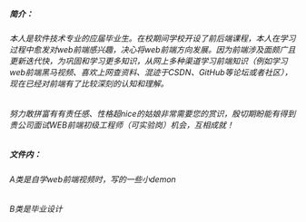 ##### 简介：

######       本人是软件技术专业的应届毕业生。在校期间学校开设了前后端课程，本人在学习过程中愈发对web前端感兴趣，决心将web前端方向发展。因为前端涉及面颇广且更新迭代快，为巩固和学习更多知识，从网上多种渠道学习前端知识（例如学习web前端黑马视频、喜欢上网查资料、混迹于CSDN、GitHub等论坛或者社区），现在已经对前端有了比较深刻的认知和理解。
######       努力敢拼富有有责任感、性格超nice的姑娘非常需要您的赏识，殷切期盼能有得到贵公司面试WEB前端初级工程师（可实验岗）机会，互相成就！

#####     文件内：

######           A类是自学web前端视频时，写的一些小demon

######           B类是毕业设计
